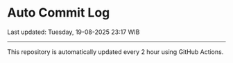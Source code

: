 # Auto Commit Log

Last updated: Tuesday, 19-08-2025 23:17 WIB

---

This repository is automatically updated every 2 hour using GitHub Actions.
